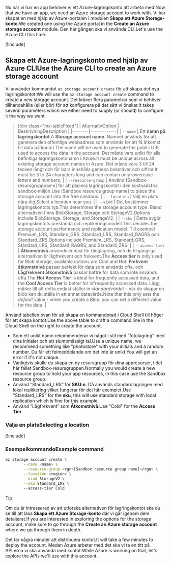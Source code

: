 <span data-ttu-id="b4bd8-101">Nu när vi har en app behöver vi ett Azure-lagringskonto att arbeta med.</span><span class="sxs-lookup"><span data-stu-id="b4bd8-101">Now that we have an app, we need an Azure storage account to work with.</span></span> <span data-ttu-id="b4bd8-102">Vi har skapat en med hjälp av Azure-portalen i modulen **Skapa ett Azure Storage-konto**.</span><span class="sxs-lookup"><span data-stu-id="b4bd8-102">We created one using the Azure portal in the **Create an Azure storage account** module.</span></span> <span data-ttu-id="b4bd8-103">Den här gången ska vi använda CLI.</span><span class="sxs-lookup"><span data-stu-id="b4bd8-103">Let's use the Azure CLI this time.</span></span>

<!-- Activate the sandbox -->
[!include[](../../../includes/azure-sandbox-activate.md)]

## <a name="use-the-azure-cli-to-create-an-azure-storage-account"></a><span data-ttu-id="b4bd8-104">Skapa ett Azure-lagringskonto med hjälp av Azure CLI</span><span class="sxs-lookup"><span data-stu-id="b4bd8-104">Use the Azure CLI to create an Azure storage account</span></span>

<span data-ttu-id="b4bd8-105">Vi använder kommandot `az storage account create` för att skapa det nya lagringskontot.</span><span class="sxs-lookup"><span data-stu-id="b4bd8-105">We will use the `az storage account create` command to create a new storage account.</span></span> <span data-ttu-id="b4bd8-106">Det kräver flera parametrar som vi behöver tillhandahålla (eller bör) för att konfigurera på det sätt vi önskar.</span><span class="sxs-lookup"><span data-stu-id="b4bd8-106">It takes several parameters which we either need to supply (or should) to configure it the way we want.</span></span>

> [!div class="mx-tableFixed"]
> | <span data-ttu-id="b4bd8-107">Alternativ</span><span class="sxs-lookup"><span data-stu-id="b4bd8-107">Option</span></span> | <span data-ttu-id="b4bd8-108">Beskrivning</span><span class="sxs-lookup"><span data-stu-id="b4bd8-108">Description</span></span> |
> |--------|-------------|
> | `--name` | <span data-ttu-id="b4bd8-109">Ett **namn på lagringskontot**.</span><span class="sxs-lookup"><span data-stu-id="b4bd8-109">A **Storage account name**.</span></span> <span data-ttu-id="b4bd8-110">Namnet används för att generera den offentliga webbadress som används för att få åtkomst till data på kontot.</span><span class="sxs-lookup"><span data-stu-id="b4bd8-110">The name will be used to generate the public URL used to access the data in the account.</span></span> <span data-ttu-id="b4bd8-111">Det måste vara unikt för alla befintliga lagringskontonamn i Azure.</span><span class="sxs-lookup"><span data-stu-id="b4bd8-111">It must be unique across all existing storage account names in Azure.</span></span> <span data-ttu-id="b4bd8-112">Det måste vara 3 till 24 tecken långt och får bara innehålla gemena bokstäver och siffror.</span><span class="sxs-lookup"><span data-stu-id="b4bd8-112">It must be 3 to 24 characters long and can contain only lowercase letters and numbers.</span></span> |
> | `--resource-group` | <span data-ttu-id="b4bd8-113">Använd <rgn>[Sandbox-resursgruppnamn]</rgn> för att placera lagringskontot i den kostnadsfria sandbox-miljön.</span><span class="sxs-lookup"><span data-stu-id="b4bd8-113">Use <rgn>[Sandbox resource group name]</rgn> to place the storage account into the free sandbox.</span></span> |
> | `--location` | <span data-ttu-id="b4bd8-114">Välj en plats nära dig.</span><span class="sxs-lookup"><span data-stu-id="b4bd8-114">Select a location near you.</span></span> |
> | `--kind` | <span data-ttu-id="b4bd8-115">Det bestämmer lagringskontots _typ_.</span><span class="sxs-lookup"><span data-stu-id="b4bd8-115">This determines the storage account _type_.</span></span> <span data-ttu-id="b4bd8-116">Bland alternativen finns BlobStorage, Storage och StorageV2.</span><span class="sxs-lookup"><span data-stu-id="b4bd8-116">Options include BlobStorage, Storage, and StorageV2.</span></span> |
> | `--sku` | <span data-ttu-id="b4bd8-117">Detta avgör lagringskontots prestanda och replikeringsmodell.</span><span class="sxs-lookup"><span data-stu-id="b4bd8-117">This decides the storage account performance and replication model.</span></span> <span data-ttu-id="b4bd8-118">Till exempel Premium_LRS, Standard_GRS, Standard_LRS, Standard_RAGRS och Standard_ZRS.</span><span class="sxs-lookup"><span data-stu-id="b4bd8-118">Options include Premium_LRS, Standard_GRS, Standard_LRS, Standard_RAGRS, and Standard_ZRS.</span></span> |
> | `--access-tier` | <span data-ttu-id="b4bd8-119">**Åtkomstnivå** används endast för bloglagring, och de tillgängliga alternativen är lågfrekvent och frekvent.</span><span class="sxs-lookup"><span data-stu-id="b4bd8-119">The **Access tier** is only used for Blob storage, available options are Cool and Hot.</span></span> <span data-ttu-id="b4bd8-120">**Frekvent åtkomstnivå** passar perfekt för data som används ofta, och **Lågfrekvent åtkomstnivå** passar bättre för data som inte används ofta.</span><span class="sxs-lookup"><span data-stu-id="b4bd8-120">The **Hot Access Tier** is ideal for frequently accessed data, and the **Cool Access Tier** is better for infrequently accessed data.</span></span> <span data-ttu-id="b4bd8-121">Lägg märke till att detta endast ställer in _standardvärdet_ – när du skapar en blob kan du ställa in ett annat datavärde.</span><span class="sxs-lookup"><span data-stu-id="b4bd8-121">Note that this only sets the _default_ value - when you create a Blob, you can set a different value for the data.</span></span> |
    
<span data-ttu-id="b4bd8-122">Använd tabellen ovan för att skapa en kommandorad i Cloud Shell till höger för att skapa kontot.</span><span class="sxs-lookup"><span data-stu-id="b4bd8-122">Use the above table to craft a command line in the Cloud Shell on the right to create the account.</span></span>
- <span data-ttu-id="b4bd8-123">Som ett unikt namn rekommenderar vi något i stil med ”fotolagring” med dina initialer och ett slumpmässigt tal.</span><span class="sxs-lookup"><span data-stu-id="b4bd8-123">Use a unique name, we recommend something like "photostore" with your initials and a random number.</span></span> <span data-ttu-id="b4bd8-124">Du får ett felmeddelande om det inte är unikt.</span><span class="sxs-lookup"><span data-stu-id="b4bd8-124">You will get an error if it's not unique.</span></span>
- <span data-ttu-id="b4bd8-125">Vanligtvis skulle du skapa en ny resursgrupp för dina appresurser, i det här fallet Sandbox-resursgruppen.</span><span class="sxs-lookup"><span data-stu-id="b4bd8-125">Normally you would create a new resource group to hold your app resources, in this case use the Sandbox resource group.</span></span>
- <span data-ttu-id="b4bd8-126">Använd ”Standard_LRS” för **SKU:n**. Då används standardlagringen med lokal replikering vilket fungerar för det här exemplet.</span><span class="sxs-lookup"><span data-stu-id="b4bd8-126">Use "Standard_LRS" for the **sku**, this will use standard storage with local replication which is fine for this example.</span></span>
- <span data-ttu-id="b4bd8-127">Använd ”Lågfrekvent” som **Åtkomstnivå**.</span><span class="sxs-lookup"><span data-stu-id="b4bd8-127">Use "Cold" for the **Access Tier**.</span></span>

### <a name="selecting-a-location"></a><span data-ttu-id="b4bd8-128">Välja en plats</span><span class="sxs-lookup"><span data-stu-id="b4bd8-128">Selecting a location</span></span>
<!-- Resource selection -->
[!include[](../../../includes/azure-sandbox-regions-first-mention-note.md)]

### <a name="example-command"></a><span data-ttu-id="b4bd8-129">Exempelkommando</span><span class="sxs-lookup"><span data-stu-id="b4bd8-129">Example command</span></span>

```bash
az storage account create \
        --name <name> \
        --resource-group <rgn>[Sandbox resource group name]</rgn> \
        --location <region> \
        --kind StorageV2 \
        --sku Standard_LRS \ 
        --access-tier Cold
```

> [!TIP]
> <span data-ttu-id="b4bd8-130">Om du är intresserad av att utforska alternativen för lagringskontot ska du se till att läsa **Skapa ett Azure Storage-konto** där vi går igenom dem detaljerat.</span><span class="sxs-lookup"><span data-stu-id="b4bd8-130">If you are interested in exploring the options for the storage account, make sure to go through the **Create an Azure storage account** where we go through them in depth.</span></span>

<span data-ttu-id="b4bd8-131">Det tar några minuter att distribuera kontot.</span><span class="sxs-lookup"><span data-stu-id="b4bd8-131">It will take a few minutes to deploy the account.</span></span> <span data-ttu-id="b4bd8-132">Medan Azure arbetar med det ska vi ta en titt på API:erna vi ska använda med kontot.</span><span class="sxs-lookup"><span data-stu-id="b4bd8-132">While Azure is working on that, let's explore the APIs we'll use with this account.</span></span>